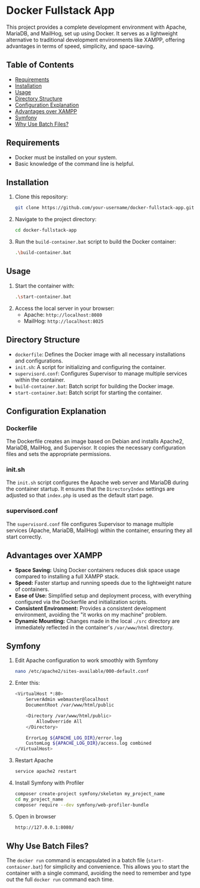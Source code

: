 # Docker Fullstack App

This project provides a complete development environment with Apache, MariaDB, and MailHog, set up using Docker. It serves as a lightweight alternative to traditional development environments like XAMPP, offering advantages in terms of speed, simplicity, and space-saving.

## Table of Contents

- [Requirements](#requirements)
- [Installation](#installation)
- [Usage](#usage)
- [Directory Structure](#directory-structure)
- [Configuration Explanation](#configuration-explanation)
- [Advantages over XAMPP](#advantages-over-xampp)
- [Symfony](#symfony)
- [Why Use Batch Files?](#why-use-batch-files)

## Requirements

- Docker must be installed on your system.
- Basic knowledge of the command line is helpful.

## Installation

1. Clone this repository:
    ```bash
    git clone https://github.com/your-username/docker-fullstack-app.git
    ```
2. Navigate to the project directory:
    ```bash
    cd docker-fullstack-app
    ```
3. Run the `build-container.bat` script to build the Docker container:
    ```bash
    .\build-container.bat
    ```

## Usage

1. Start the container with:
    ```bash
    .\start-container.bat
    ```
2. Access the local server in your browser:
    - Apache: `http://localhost:8080`
    - MailHog: `http://localhost:8025`

## Directory Structure

- `dockerfile`: Defines the Docker image with all necessary installations and configurations.
- `init.sh`: A script for initializing and configuring the container.
- `supervisord.conf`: Configures Supervisor to manage multiple services within the container.
- `build-container.bat`: Batch script for building the Docker image.
- `start-container.bat`: Batch script for starting the container.

## Configuration Explanation

### Dockerfile

The Dockerfile creates an image based on Debian and installs Apache2, MariaDB, MailHog, and Supervisor. It copies the necessary configuration files and sets the appropriate permissions.

### init.sh

The `init.sh` script configures the Apache web server and MariaDB during the container startup. It ensures that the `DirectoryIndex` settings are adjusted so that `index.php` is used as the default start page.

### supervisord.conf

The `supervisord.conf` file configures Supervisor to manage multiple services (Apache, MariaDB, MailHog) within the container, ensuring they all start correctly.

## Advantages over XAMPP

- **Space Saving:** Using Docker containers reduces disk space usage compared to installing a full XAMPP stack.
- **Speed:** Faster startup and running speeds due to the lightweight nature of containers.
- **Ease of Use:** Simplified setup and deployment process, with everything configured via the Dockerfile and initialization scripts.
- **Consistent Environment:** Provides a consistent development environment, avoiding the "it works on my machine" problem.
- **Dynamic Mounting:** Changes made in the local `./src` directory are immediately reflected in the container's `/var/www/html` directory.

## Symfony

1. Edit Apache configuration to work smoothly with Symfony
    ```bash
    nano /etc/apache2/sites-available/000-default.conf
    ```
2. Enter this:
    ```bash
    <VirtualHost *:80>
        ServerAdmin webmaster@localhost
        DocumentRoot /var/www/html/public

        <Directory /var/www/html/public>
            AllowOverride All
        </Directory>

        ErrorLog ${APACHE_LOG_DIR}/error.log
        CustomLog ${APACHE_LOG_DIR}/access.log combined
	</VirtualHost>
	```
3. Restart Apache
    ```bash
    service apache2 restart
    ```
4. Install Symfony with Profiler
    ```bash
	composer create-project symfony/skeleton my_project_name
	cd my_project_name
	composer require --dev symfony/web-profiler-bundle
    ```
5. Open in browser
	```bash
	http://127.0.0.1:8080/
	```

## Why Use Batch Files?

The `docker run` command is encapsulated in a batch file (`start-container.bat`) for simplicity and convenience. This allows you to start the container with a single command, avoiding the need to remember and type out the full `docker run` command each time.
